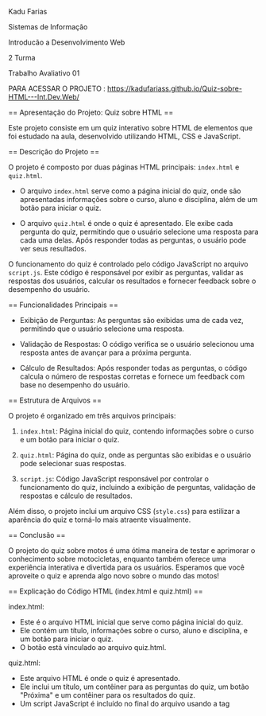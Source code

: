 Kadu Farias

Sistemas de Informação

Introducão a Desenvolvimento Web

2 Turma

Trabalho Avaliativo 01


PARA ACESSAR O PROJETO :  https://kadufariass.github.io/Quiz-sobre-HTML---Int.Dev.Web/
              

== Apresentação do Projeto: Quiz sobre HTML == 
 
Este projeto consiste em um quiz interativo sobre HTML de elementos  que foi estudado na 
aula, desenvolvido utilizando HTML, CSS e JavaScript.  
 
== Descrição do Projeto == 
 
O projeto é composto por duas páginas HTML principais: `index.html` e `quiz.html`. 
 
- O arquivo `index.html` serve como a página inicial do quiz, onde são apresentadas 
informações sobre o curso, aluno e disciplina, além de um botão para iniciar o quiz. 
 
- O arquivo `quiz.html` é onde o quiz é apresentado. Ele exibe cada pergunta do quiz, 
permitindo que o usuário selecione uma resposta para cada uma delas. Após responder todas 
as perguntas, o usuário pode ver seus resultados. 
 
O funcionamento do quiz é controlado pelo código JavaScript no arquivo `script.js`. Este código 
é responsável por exibir as perguntas, validar as respostas dos usuários, calcular os resultados e 
fornecer feedback sobre o desempenho do usuário. 
 
== Funcionalidades Principais == 
 
- Exibição de Perguntas: As perguntas são exibidas uma de cada vez, permitindo que o usuário 
selecione uma resposta. 
 
- Validação de Respostas: O código verifica se o usuário selecionou uma resposta antes de 
avançar para a próxima pergunta. 
 
- Cálculo de Resultados: Após responder todas as perguntas, o código calcula o número de 
respostas corretas e fornece um feedback com base no desempenho do usuário. 
 
== Estrutura de Arquivos == 
 
O projeto é organizado em três arquivos principais: 
 
1. `index.html`: Página inicial do quiz, contendo informações sobre o curso e um botão para 
iniciar o quiz. 
 
2. `quiz.html`: Página do quiz, onde as perguntas são exibidas e o usuário pode selecionar suas 
respostas. 
 
3. `script.js`: Código JavaScript responsável por controlar o funcionamento do quiz, incluindo a 
exibição de perguntas, validação de respostas e cálculo de resultados. 
 
Além disso, o projeto inclui um arquivo CSS (`style.css`) para estilizar a aparência do quiz e 
torná-lo mais atraente visualmente. 
 
== Conclusão == 
 
O projeto do quiz sobre motos é uma ótima maneira de testar e aprimorar o conhecimento 
sobre motocicletas, enquanto também oferece uma experiência interativa e divertida para os 
usuários. Esperamos que você aproveite o quiz e aprenda algo novo sobre o mundo das motos! 
 
 
== Explicação do Código HTML (index.html e quiz.html) == 
 
index.html: 
- Este é o arquivo HTML inicial que serve como página inicial do quiz. 
- Ele contém um título, informações sobre o curso, aluno e disciplina, e um botão para iniciar o 
quiz. 
- O botão está vinculado ao arquivo quiz.html. 
 
quiz.html: 
- Este arquivo HTML é onde o quiz é apresentado. 
- Ele inclui um título, um contêiner para as perguntas do quiz, um botão "Próxima" e um 
contêiner para os resultados do quiz. 
- Um script JavaScript é incluído no final do arquivo usando a tag <script> com o atributo defer 
para garantir que o script seja carregado após o conteúdo da página. 
 
== Explicação do Código JavaScript (script.js) == 
 
- Este arquivo JavaScript controla o funcionamento do quiz. 
- Ele começa adicionando um ouvinte de evento para esperar o carregamento completo do 
DOM antes de iniciar a execução do código. 
- Em seguida, define as perguntas do quiz, cada uma com uma pergunta, opções de resposta e 
a resposta correta. 
- O código então define funções para mostrar perguntas, mostrar resultados, destacar 
respostas corretas/incorretas e avançar para a próxima pergunta. 
- Quando o usuário clica no botão "Próxima", a função nextQuestion() é chamada para validar a 
resposta do usuário, destacar as respostas corretas/incorretas e avançar para a próxima 
pergunta ou mostrar os resultados finais. 
 
== Explicação do Código CSS (style.css) == 
 
- Este arquivo CSS é responsável pelo estilo visual do quiz. 
- Ele define estilos para o corpo da página, contêineres, títulos, perguntas, opções de resposta, 
botões e contêiner de resultados. 
- Os estilos incluem formatação de texto, cores de fundo, margens, preenchimento, sombras e 
efeitos de transição para hover. 
- Também há estilos para destacar respostas corretas/incorretas. 
 
 
== Explicação do Código JavaScript (script.js) == 
 
1. Evento de Carregamento do DOM: 
- O código começa adicionando um ouvinte de evento para o evento 'DOMContentLoaded', 
que é acionado quando o DOM (Document Object Model) da página é completamente 
carregado. 
 
2. Obtenção de Elementos do DOM: 
- Dentro do evento de carregamento do DOM, são obtidas referências para os elementos HTML 
relevantes usando os métodos getElementById e querySelector. 
 
3. Definição das Questões do Quiz: 
- O código define um array chamado 'questions' que armazena as perguntas do quiz, cada uma 
com suas opções de resposta e a resposta correta. 
 
4. Variáveis de Controle: 
- São declaradas duas variáveis globais: 'currentQuestionIndex' para rastrear o índice da 
pergunta atual e 'userAnswers' para armazenar as respostas do usuário. 
 
5. Função para Mostrar Perguntas (showQuestion): 
- A função 'showQuestion' é definida para exibir a próxima pergunta do quiz. 
- Ela constrói dinamicamente o HTML para exibir a pergunta atual e suas opções de resposta, 
utilizando um loop for...in para iterar sobre as opções de resposta. 
 
6. Função para Mostrar Resultados (showResults): 
- A função 'showResults' é responsável por calcular e exibir os resultados finais do quiz. 
- Ela verifica as respostas do usuário, calcula o número de respostas corretas e fornece um 
feedback com base na pontuação alcançada. 
 
7. Função para Destacar Respostas (highlightAnswers): 
- A função 'highlightAnswers' destaca visualmente as respostas corretas/incorretas do usuário 
após selecionar uma opção. 
- Ela também armazena a resposta do usuário e avança para a próxima pergunta. 
 
8. Função para a Próxima Pergunta (nextQuestion): 
- A função 'nextQuestion' é chamada quando o usuário clica no botão de próxima pergunta. 
- Ela valida se o usuário selecionou uma resposta e, em seguida, destaca as respostas 
corretas/incorretas e avança para a próxima pergunta ou exibe os resultados finais. 
 
9. Ouvinte de Evento para o Botão de Próxima Pergunta: 
- Um ouvinte de evento é adicionado ao botão de próxima pergunta para chamar a função 
'nextQuestion' quando o botão é clicado. 
 
10. Exibição da Primeira Pergunta: 
- Após a definição de todas as funções, a função 'showQuestion' é chamada para exibir a 
primeira pergunta quando o DOM é carregado. 
